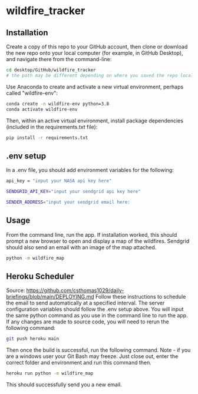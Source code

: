 # wildfire_tracker

## Installation
Create a copy of this repo to your GitHub account, then clone or download the new repo onto your local computer (for example, in GitHub Desktop), and navigate there from the command-line:

```sh
cd desktop/GitHub/wildfire_tracker
# the path may be different depending on where you saved the repo locally
```

Use Anaconda to create and activate a new virtual environment, perhaps called "wildfire-env":

```sh
conda create -n wildfire-env python=3.8
conda activate wildfire-env
```

Then, within an active virtual environment, install package dependencies (included in the requirements.txt file):

```sh
pip install -r requirements.txt
```

## .env setup
In a .env file, you should add environment variables for the following:

```sh
api_key = "input your NASA api key here"
```

```sh
SENDGRID_API_KEY="input your sendgrid api key here"
```

```sh
SENDER_ADDRESS="input your sendgrid email here:
```

## Usage
From the command line, run the app. If installation worked, this should prompt a new browser to open and display a map of the wildfires. Sendgrid should also send an email with an image of the map attached.

```sh
python -m wildfire_map
```

## Heroku Scheduler
Source: https://github.com/csthomas1029/daily-briefings/blob/main/DEPLOYING.md
Follow these instructions to schedule the email to send automatically at a specified interval.
The server configuration variables should follow the .env setup above.
You will input the same python command as you use in the command line to run the app.
If any changes are made to source code, you will need to rerun the following command:

```sh
git push heroku main
```

Then once the build is successful, run the following command. Note - if you are a windows user your Git Bash may freeze. Just close out, enter the correct folder and environment and run this command then.
```sh
heroku run python -m wildfire_map
```

This should successfully send you a new email.